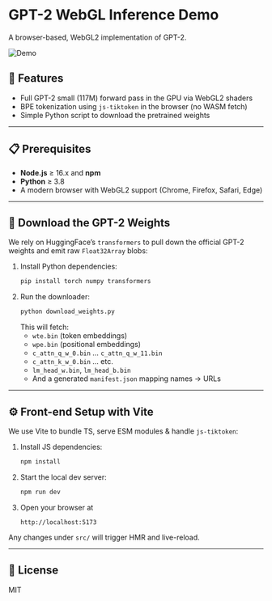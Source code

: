 # GPT-2 WebGL Inference Demo

A browser-based, WebGL2 implementation of GPT-2.

![Demo](assets/demo.gif)

## 🚀 Features

- Full GPT-2 small (117M) forward pass in the GPU via WebGL2 shaders  
- BPE tokenization using `js-tiktoken` in the browser (no WASM fetch)
- Simple Python script to download the pretrained weights

---

## 📋 Prerequisites

- **Node.js** ≥ 16.x and **npm**  
- **Python** ≥ 3.8  
- A modern browser with WebGL2 support (Chrome, Firefox, Safari, Edge)

---

## 🐍 Download the GPT-2 Weights

We rely on HuggingFace’s `transformers` to pull down the official GPT-2 weights and emit raw `Float32Array` blobs:

1. Install Python dependencies:
   ```bash
   pip install torch numpy transformers
   ```
2. Run the downloader:
   ```bash
   python download_weights.py
   ```
   This will fetch:
   - `wte.bin` (token embeddings)  
   - `wpe.bin` (positional embeddings)  
   - `c_attn_q_w_0.bin` … `c_attn_q_w_11.bin`  
   - `c_attn_k_w_0.bin` … etc.  
   - `lm_head_w.bin`, `lm_head_b.bin`  
   - And a generated `manifest.json` mapping names → URLs  

---

## ⚙️  Front-end Setup with Vite

We use Vite to bundle TS, serve ESM modules & handle `js-tiktoken`:

1. Install JS dependencies:
   ```bash
   npm install
   ```
2. Start the local dev server:
   ```bash
   npm run dev
   ```
3. Open your browser at  
   ```
   http://localhost:5173
   ```

Any changes under `src/` will trigger HMR and live-reload.

---

## 📄 License

MIT

